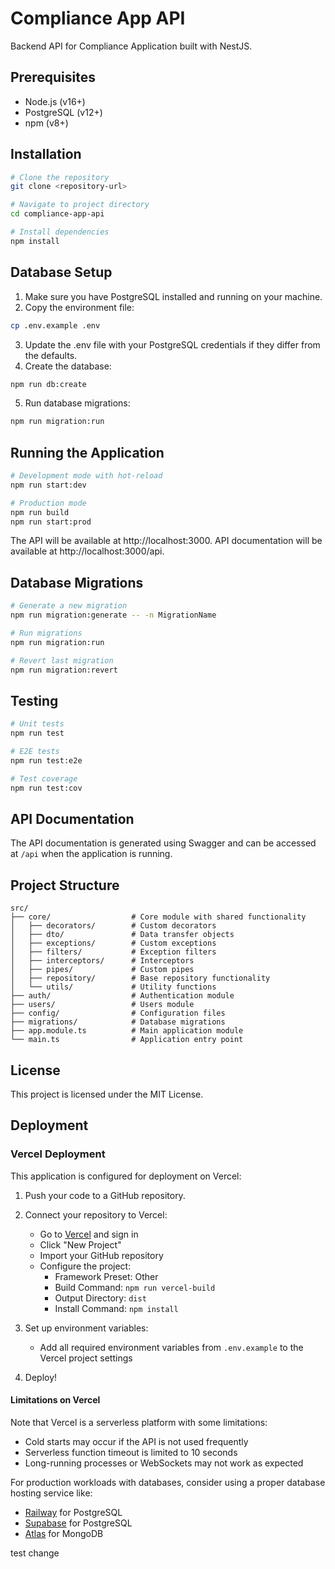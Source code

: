 # Compliance App API

Backend API for Compliance Application built with NestJS.

## Prerequisites

- Node.js (v16+)
- PostgreSQL (v12+)
- npm (v8+)

## Installation

```bash
# Clone the repository
git clone <repository-url>

# Navigate to project directory
cd compliance-app-api

# Install dependencies
npm install
```

## Database Setup

1. Make sure you have PostgreSQL installed and running on your machine.
2. Copy the environment file:

```bash
cp .env.example .env
```

3. Update the .env file with your PostgreSQL credentials if they differ from the defaults.
4. Create the database:

```bash
npm run db:create
```

5. Run database migrations:

```bash
npm run migration:run
```

## Running the Application

```bash
# Development mode with hot-reload
npm run start:dev

# Production mode
npm run build
npm run start:prod
```

The API will be available at http://localhost:3000.
API documentation will be available at http://localhost:3000/api.

## Database Migrations

```bash
# Generate a new migration
npm run migration:generate -- -n MigrationName

# Run migrations
npm run migration:run

# Revert last migration
npm run migration:revert
```

## Testing

```bash
# Unit tests
npm run test

# E2E tests
npm run test:e2e

# Test coverage
npm run test:cov
```

## API Documentation

The API documentation is generated using Swagger and can be accessed at `/api` when the application is running.

## Project Structure

```
src/
├── core/                  # Core module with shared functionality
│   ├── decorators/        # Custom decorators
│   ├── dto/               # Data transfer objects
│   ├── exceptions/        # Custom exceptions
│   ├── filters/           # Exception filters
│   ├── interceptors/      # Interceptors
│   ├── pipes/             # Custom pipes
│   ├── repository/        # Base repository functionality
│   └── utils/             # Utility functions
├── auth/                  # Authentication module
├── users/                 # Users module
├── config/                # Configuration files
├── migrations/            # Database migrations
├── app.module.ts          # Main application module
└── main.ts                # Application entry point
```

## License

This project is licensed under the MIT License.

## Deployment

### Vercel Deployment

This application is configured for deployment on Vercel:

1. Push your code to a GitHub repository.

2. Connect your repository to Vercel:

   - Go to [Vercel](https://vercel.com) and sign in
   - Click "New Project"
   - Import your GitHub repository
   - Configure the project:
     - Framework Preset: Other
     - Build Command: `npm run vercel-build`
     - Output Directory: `dist`
     - Install Command: `npm install`

3. Set up environment variables:

   - Add all required environment variables from `.env.example` to the Vercel project settings

4. Deploy!

#### Limitations on Vercel

Note that Vercel is a serverless platform with some limitations:

- Cold starts may occur if the API is not used frequently
- Serverless function timeout is limited to 10 seconds
- Long-running processes or WebSockets may not work as expected

For production workloads with databases, consider using a proper database hosting service like:

- [Railway](https://railway.app) for PostgreSQL
- [Supabase](https://supabase.com) for PostgreSQL
- [Atlas](https://www.mongodb.com/atlas/database) for MongoDB













t e s t   c h a n g e  
 